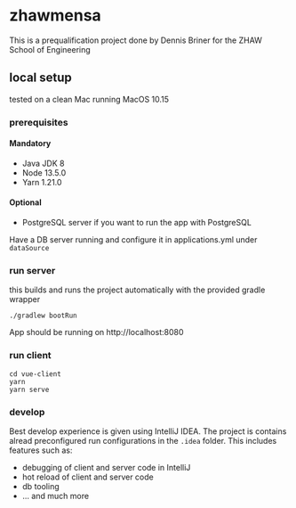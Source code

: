 # zhawmensa

This is a prequalification project done by Dennis Briner for the ZHAW School of Engineering

## local setup
tested on a clean Mac running MacOS 10.15

### prerequisites

#### Mandatory
- Java JDK 8
- Node 13.5.0
- Yarn 1.21.0

#### Optional
- PostgreSQL server if you want to run the app with PostgreSQL

Have a DB server running and configure it in applications.yml under `dataSource`

### run server
this builds and runs the project automatically with the provided gradle wrapper
```
./gradlew bootRun
```
App should be running on http://localhost:8080

### run client
```
cd vue-client
yarn
yarn serve
```

### develop
Best develop experience is given using IntelliJ IDEA. The project is contains alread preconfigured run configurations in the `.idea` folder. This includes features such as:
- debugging of client and server code in IntelliJ
- hot reload of client and server code
- db tooling
- ... and much more

